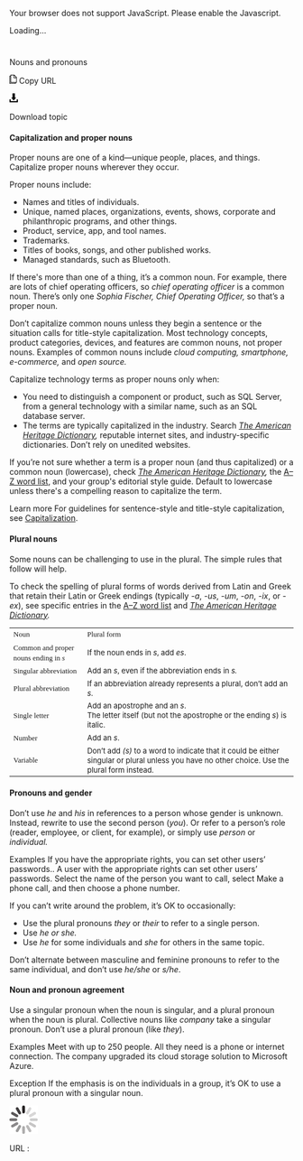 Your browser does not support JavaScript. Please enable the Javascript.

Loading...

# 

Nouns and pronouns

![Copy URL](nouns-pronouns_files/Copy.png)
Copy URL

![Download](nouns-pronouns_files/Download.png)

Download topic

#### Capitalization and proper nouns

Proper nouns are one of a kind—unique people, places, and things. Capitalize proper nouns wherever they occur. 

Proper nouns include:

  - Names and titles of individuals.
  - Unique, named places, organizations, events, shows, corporate and philanthropic programs, and other things.
  - Product, service, app, and tool names.
  - Trademarks.
  - Titles of books, songs, and other published works.
  - Managed standards, such as Bluetooth.

If there's more than one of a thing, it’s a common noun. For example, there are lots of chief operating officers, so *chief operating officer* is a common noun. There’s only one *Sophia Fischer, Chief Operating Officer,* so that’s a proper noun. 

Don’t
capitalize common nouns unless they begin a sentence or the situation
calls for title-style capitalization. Most technology
concepts, product categories, devices, and features are common
nouns, not proper nouns. Examples of common nouns include *cloud computing, smartphone, e-commerce,* and *open source.*

Capitalize technology terms as proper nouns only when:

  - You
    need to distinguish a component or product, such as SQL Server,
    from a general technology with a similar name, such as an SQL
    database server.
  - The terms are typically capitalized in the industry. Search *[The American Heritage Dictionary](https://ahdictionary.com/),* reputable internet sites, and industry-specific dictionaries. Don’t rely on unedited websites. 

If you’re not sure whether a term is a proper noun (and thus capitalized) or a common noun (lowercase), check *[The American Heritage Dictionary](https://ahdictionary.com/),* the [A–Z word list](https://worldready.cloudapp.net/Styleguide/Read?id=2700&topicid=25512), and your group's editorial style guide. Default to lowercase unless there's a compelling reason to capitalize the term.

Learn more For guidelines for sentence-style and title-style capitalization, see [Capitalization](https://worldready.cloudapp.net/Styleguide/Read?id=2700&topicid=28261).

#### Plural nouns

Some nouns can be challenging to use in the plural. The simple rules that follow will help. 

To
check the spelling of plural forms of words derived from Latin and
Greek that retain their Latin or Greek endings (typically *-a*, *-us*, *-um*, *-on*, *-ix*, or -*ex*), see specific entries in the [A–Z word list](https://worldready.cloudapp.net/Styleguide/Read?id=2700&topicid=25512) and *[The American Heritage Dictionary](https://ahdictionary.com/).*

<table>
<tbody>
<tr class="odd">
<td><span style="font-family:Segoe UI Semibold;font-size:small;">Noun</span></td>
<td><span style="font-family:Segoe UI Semibold;font-size:small;">Plural form</span></td>
</tr>
<tr class="even">
<td><div>
<span style="font-family:Segoe UI Semibold;font-size:small;">Common and proper nouns ending in <em>s</em></span>
</div></td>
<td><div>
<span style="font-size:small;">If the noun ends in </span><em><span style="font-size:small;">s</span></em><span style="font-size:small;">, add </span><em><span style="font-size:small;">es</span></em><span style="font-size:small;">.</span>
</div></td>
</tr>
<tr class="odd">
<td><div>
<span style="font-family:Segoe UI Semibold;font-size:small;">Singular abbreviation</span>
</div></td>
<td><div>
<span style="font-size:small;">Add an </span><em><span style="font-size:small;">s</span></em><span style="font-size:small;">, even if the abbreviation ends in </span><em><span style="font-size:small;">s.</span></em>
</div></td>
</tr>
<tr class="even">
<td><div>
<span style="font-family:Segoe UI Semibold;font-size:small;">Plural abbreviation</span>
</div></td>
<td><div>
<span style="font-size:small;">If an abbreviation already represents a plural, don’t add an </span><em><span style="font-size:small;">s</span></em><span style="font-size:small;">.</span>
</div></td>
</tr>
<tr class="odd">
<td><div>
<div>
<span style="font-family:Segoe UI Semibold;font-size:small;">Single letter</span>
</div>
</div></td>
<td><div>
<div>
<span style="font-size:small;">Add an apostrophe and an </span><em><span style="font-size:small;">s</span></em><span style="font-size:small;">. </span>
</div>
<div>
<span style="font-size:small;">The letter itself (but not the apostrophe or the ending </span><em><span style="font-size:small;">s</span></em><span style="font-size:small;">) is italic.</span>
</div>
</div></td>
</tr>
<tr class="even">
<td><div>
<span style="font-family:Segoe UI Semibold;font-size:small;">Number</span>
</div></td>
<td><div>
<span style="font-size:small;">Add an </span><em><span style="font-size:small;">s</span></em><span style="font-size:small;">.</span>
</div></td>
</tr>
<tr class="odd">
<td><div>
<div>
<span style="font-family:Segoe UI Semibold;font-size:small;">Variable </span>
</div>
</div></td>
<td><div>
<span style="font-size:small;">Don’t add </span><em><span style="font-size:small;">(s)</span></em><span style="font-size:small;"> to a word to indicate that it could be either singular or plural unless you have no other choice. Use the plural form instead.</span>
</div></td>
</tr>
</tbody>
</table>

#### Pronouns and gender

Don’t use *he* and *his* in references to a person whose gender is unknown. Instead, rewrite to use the second person (*you*). Or refer to a person’s role (reader, employee, or client, for example), or simply use *person* or *individual.*

Examples
If you have the appropriate rights, you can set other users’ passwords..
A user with the appropriate rights can set other users’ passwords.
Select the name of the person you want to call, select Make a phone call, and then choose a phone number.

If you can’t write around the problem, it’s OK to occasionally:

  - Use the plural pronouns *they* or *their* to refer to a single person.
  - Use *he or she.*
  - Use *he* for some individuals and *she* for others in the same topic. 

Don’t alternate between masculine and feminine pronouns to refer to the same individual, and don’t use *he/she* or *s/he*.

#### Noun and pronoun agreement

Use a singular pronoun when the noun is singular, and a plural pronoun when the noun is plural. Collective nouns like *company* take a singular pronoun. Don’t use a plural pronoun (like *they*).

Examples
Meet with up to 250 people. All they need is a phone or internet connection.
The company upgraded its cloud storage solution to Microsoft Azure.

Exception If the emphasis is on the individuals in a group, it’s OK to use a plural pronoun with a singular noun.

![In progress](nouns-pronouns_files/activity-large.gif)

URL :
